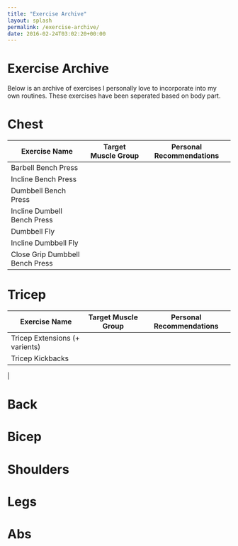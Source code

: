 ```yaml
---
title: "Exercise Archive"
layout: splash
permalink: /exercise-archive/
date: 2016-02-24T03:02:20+00:00
---
```


# Exercise Archive

Below is an archive of exercises I personally love to incorporate into my own routines.  These exercises have been seperated based on body part.

# Chest

| Exercise Name | Target Muscle Group | Personal Recommendations |
|---------------|---------------------|--------------------------|
| Barbell Bench Press |
| Incline Bench Press |
| Dumbbell Bench Press |
| Incline Dumbell Bench Press |
| Dumbbell Fly |
| Incline Dumbbell Fly |
| Close Grip Dumbbell Bench Press |

# Tricep

| Exercise Name | Target Muscle Group | Personal Recommendations |
|---------------|---------------------|--------------------------|
| Tricep Extensions (+ varients) |
| Tricep Kickbacks |
| 

# Back

# Bicep

# Shoulders

# Legs

# Abs